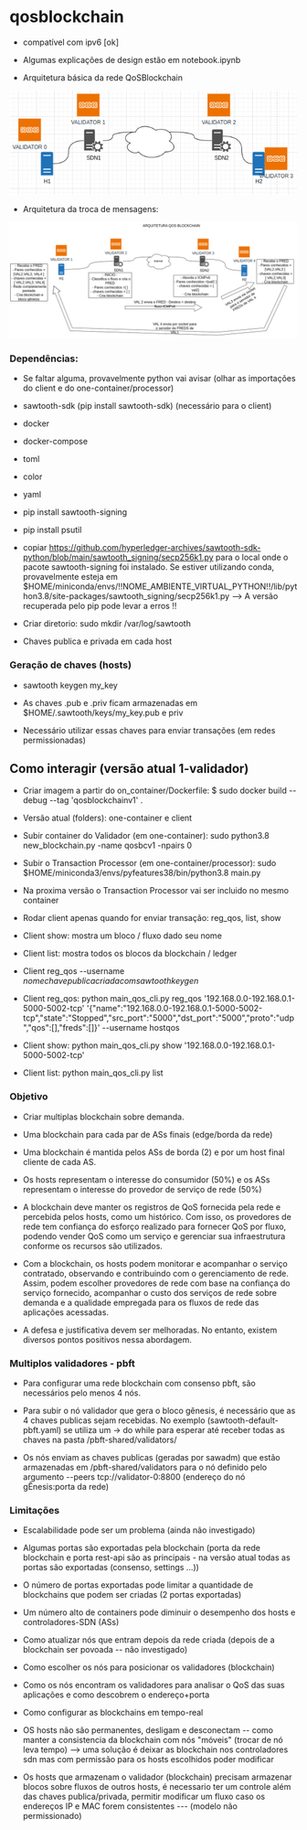 # qosblockchain

* compatível com ipv6 [ok]

* Algumas explicações de design estão em notebook.ipynb

- Arquitetura básica da rede QoSBlockchain

<img src="imgs/qosblockchain_arquitetura.png"/>

- Arquitetura da troca de mensagens:

<img src="imgs/qosblockchain_arquitetura2.png"/>


<h3>Dependências:</h3>

* Se faltar alguma, provavelmente python vai avisar (olhar as importações do client e do one-container/processor)

* sawtooth-sdk (pip install sawtooth-sdk) (necessário para o client)

* docker

* docker-compose

* toml

* color

* yaml

* pip install sawtooth-signing

* pip install psutil

* copiar https://github.com/hyperledger-archives/sawtooth-sdk-python/blob/main/sawtooth_signing/secp256k1.py para o local onde o pacote sawtooth-signing foi instalado. Se estiver utilizando conda, provavelmente esteja em $HOME/miniconda/envs/!!NOME_AMBIENTE_VIRTUAL_PYTHON!!/lib/python3.8/site-packages/sawtooth_signing/secp256k1.py  --> A versão recuperada pelo pip pode levar a erros !!

* Criar diretorio: sudo mkdir /var/log/sawtooth

* Chaves publica e privada em cada host

<h3> Geração de chaves (hosts) </h3>

* sawtooth keygen my_key

* As chaves .pub e .priv ficam armazenadas em $HOME/.sawtooth/keys/my_key.pub e priv

* Necessário utilizar essas chaves para enviar transações (em redes permissionadas)

<h2> Como interagir (versão atual 1-validador) </h2>

* Criar imagem a partir do on_container/Dockerfile: $ sudo docker build --debug --tag 'qosblockchainv1' .

* Versão atual (folders): one-container e client

* Subir container do Validador (em one-container): sudo python3.8 new_blockchain.py -name qosbcv1 -npairs 0

* Subir o Transaction Processor (em one-container/processor): sudo $HOME/miniconda3/envs/pyfeatures38/bin/python3.8 main.py

* Na proxima versão o Transaction Processor vai ser incluido no mesmo container

* Rodar client apenas quando for enviar transação: reg_qos, list, show

* Client show: mostra um bloco / fluxo dado seu nome

* Client list: mostra todos os blocos da blockchain / ledger

* Client reg_qos --username $nome chave publica criada com sawtooth keygen$

* Client reg_qos: python main_qos_cli.py reg_qos '192.168.0.0-192.168.0.1-5000-5002-tcp' '{"name":"192.168.0.0-192.168.0.1-5000-5002-tcp","state":"Stopped","src_port":"5000","dst_port":"5000","proto":"udp","qos":[],"freds":[]}' --username hostqos

* Client show: python main_qos_cli.py show '192.168.0.0-192.168.0.1-5000-5002-tcp'

* Client list: python main_qos_cli.py list

<h3> Objetivo </h3>

* Criar multiplas blockchain sobre demanda.

* Uma blockchain para cada par de ASs finais (edge/borda da rede)

* Uma blockchain é mantida pelos ASs de borda (2) e por um host final cliente de cada AS.

* Os hosts representam o interesse do consumidor (50%) e os ASs representam o interesse do provedor de serviço de rede (50%)

* A blockchain deve manter os registros de QoS fornecida pela rede e percebida pelos hosts, como um histórico. Com isso, os provedores de rede tem confiança do esforço realizado para fornecer QoS por fluxo, podendo vender QoS como um serviço e gerenciar sua infraestrutura conforme os recursos são utilizados.

* Com a blockchain, os hosts podem monitorar e acompanhar o serviço contratado, observando e contribuindo com o gerenciamento de rede. Assim, podem escolher provedores de rede com base na confiança do serviço fornecido, acompanhar o custo dos serviços de rede sobre demanda e a qualidade empregada para os fluxos de rede das aplicações acessadas.

* A defesa e justificativa devem ser melhoradas. No entanto, existem diversos pontos positivos nessa abordagem.

<h3>Multiplos validadores - pbft</h3>

* Para configurar uma rede blockchain com consenso pbft, são necessários pelo menos 4 nós.

* Para subir o nó validador que gera o bloco gênesis, é necessário que as 4 chaves publicas sejam recebidas. No exemplo (sawtooth-default-pbft.yaml) se utiliza um -> do while para esperar até receber todas as chaves na pasta /pbft-shared/validators/

* Os nós enviam as chaves publicas (geradas por sawadm) que estão armazenadas em /pbft-shared/validators para o nó definido pelo argumento  --peers tcp://validator-0:8800 (endereço do nó gÊnesis:porta da rede)

<h3> Limitações </h3>

* Escalabilidade pode ser um problema (ainda não investigado)

* Algumas portas são exportadas pela blockchain (porta da rede blockchain e porta rest-api são as principais - na versão atual todas as portas são exportadas (consenso, settings ...))

* O número de portas exportadas pode limitar a quantidade de blockchains que podem ser criadas (2 portas exportadas)

* Um número alto de containers pode diminuir o desempenho dos hosts e controladores-SDN (ASs)

* Como atualizar nós que entram depois da rede criada (depois de a blockchain ser povoada -- não investigado)

* Como escolher os nós para posicionar os validadores (blockchain)

* Como os nós encontram os validadores para analisar o QoS das suas aplicações e como descobrem o endereço+porta

* Como configurar as blockchains em tempo-real

* OS hosts não são permanentes, desligam e desconectam -- como manter a consistencia da blockchain com nós "móveis" (trocar de nó leva tempo) --> uma solução é deixar as blockchain nos controladores sdn mas com permissão para os hosts escolhidos poder modificar 

* Os hosts que armazenam o validador (blockchain) precisam armazenar blocos sobre fluxos de outros hosts, é necessario ter um controle além das chaves publica/privada, permitir modificar um fluxo caso os endereços IP e MAC forem consistentes --- (modelo não permissionado)